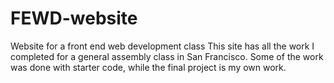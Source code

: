 # FEWD-website
Website for a front end web development class
This site has all the work I completed for a general assembly class in San Francisco. Some of the work was done with starter code, while the final project is my own work. 
